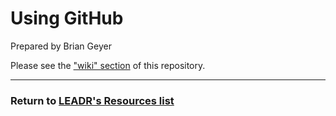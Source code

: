 # Using GitHub
Prepared by Brian Geyer

Please see the ["wiki" section](https://github.com/leadr-msu/github-use-tutorial/wiki) of this repository.

-----
### Return to [LEADR's Resources list](https://github.com/leadr-msu/Resources)
